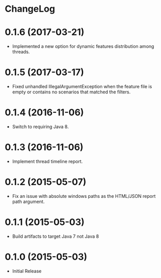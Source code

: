 ChangeLog
=====================

0.1.6 (2017-03-21)
=====================
* Implemented a new option for dynamic features distribution among threads.

0.1.5 (2017-03-17)
=====================
* Fixed unhandled IllegalArgumentException when the feature file is empty or contains no scenarios that matched the filters.

0.1.4 (2016-11-06)
=====================
* Switch to requiring Java 8.

0.1.3 (2016-11-06)
=====================
* Implement thread timeline report.

0.1.2 (2015-05-07)
=====================
* Fix an issue with absolute windows paths as the HTML/JSON report path argument.

0.1.1 (2015-05-03)
=====================
* Build artifacts to target Java 7 not Java 8

0.1.0 (2015-05-03)
=====================
* Initial Release
